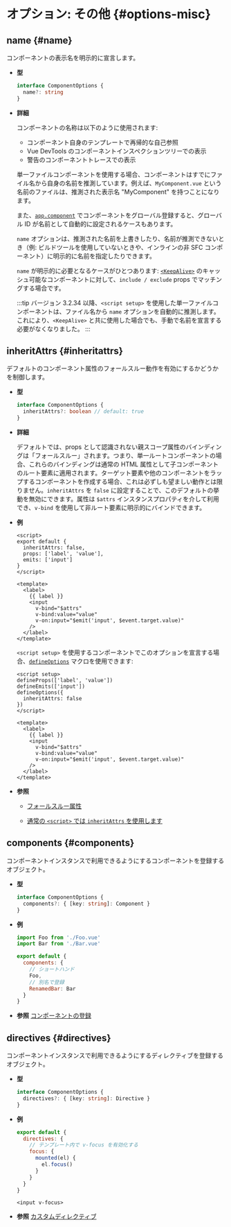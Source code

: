 # オプション: その他 {#options-misc}

## name {#name}

コンポーネントの表示名を明示的に宣言します。

- **型**

  ```ts
  interface ComponentOptions {
    name?: string
  }
  ```

- **詳細**

  コンポーネントの名称は以下のように使用されます:

  - コンポーネント自身のテンプレートで再帰的な自己参照
  - Vue DevTools のコンポーネントインスペクションツリーでの表示
  - 警告のコンポーネントトレースでの表示

  単一ファイルコンポーネントを使用する場合、コンポーネントはすでにファイル名から自身の名前を推測しています。例えば、`MyComponent.vue` という名前のファイルは、推測された表示名 "MyComponent" を持つことになります。

  また、[`app.component`](/api/application#app-component) でコンポーネントをグローバル登録すると、グローバル ID が名前として自動的に設定されるケースもあります。

  `name` オプションは、推測された名前を上書きしたり、名前が推測できないとき（例: ビルドツールを使用していないときや、インラインの非 SFC コンポーネント）に明示的に名前を指定したりできます。

  `name` が明示的に必要となるケースがひとつあります: [`<KeepAlive>`](/guide/built-ins/keep-alive) のキャッシュ可能なコンポーネントに対して、`include / exclude` props でマッチングする場合です。

  :::tip
  バージョン 3.2.34 以降、`<script setup>` を使用した単一ファイルコンポーネントは、ファイル名から `name` オプションを自動的に推測します。これにより、`<KeepAlive>` と共に使用した場合でも、手動で名前を宣言する必要がなくなりました。
  :::

## inheritAttrs {#inheritattrs}

デフォルトのコンポーネント属性のフォールスルー動作を有効にするかどうかを制御します。

- **型**

  ```ts
  interface ComponentOptions {
    inheritAttrs?: boolean // default: true
  }
  ```

- **詳細**

  デフォルトでは、props として認識されない親スコープ属性のバインディングは「フォールスルー」されます。つまり、単一ルートコンポーネントの場合、これらのバインディングは通常の HTML 属性として子コンポーネントのルート要素に適用されます。ターゲット要素や他のコンポーネントをラップするコンポーネントを作成する場合、これは必ずしも望ましい動作とは限りません。`inheritAttrs` を `false` に設定することで、このデフォルトの挙動を無効にできます。属性は `$attrs` インスタンスプロパティを介して利用でき、`v-bind` を使用して非ルート要素に明示的にバインドできます。

- **例**

  <div class="options-api">

  ```vue
  <script>
  export default {
    inheritAttrs: false,
    props: ['label', 'value'],
    emits: ['input']
  }
  </script>

  <template>
    <label>
      {{ label }}
      <input
        v-bind="$attrs"
        v-bind:value="value"
        v-on:input="$emit('input', $event.target.value)"
      />
    </label>
  </template>
  ```

  </div>
  <div class="composition-api">

  `<script setup>` を使用するコンポーネントでこのオプションを宣言する場合、[`defineOptions`](/api/sfc-script-setup#defineoptions) マクロを使用できます:

  ```vue
  <script setup>
  defineProps(['label', 'value'])
  defineEmits(['input'])
  defineOptions({
    inheritAttrs: false
  })
  </script>

  <template>
    <label>
      {{ label }}
      <input
        v-bind="$attrs"
        v-bind:value="value"
        v-on:input="$emit('input', $event.target.value)"
      />
    </label>
  </template>
  ```

  </div>

- **参照**

  - [フォールスルー属性](/guide/components/attrs)
  <div class="composition-api">

  - [通常の `<script>` では `inheritAttrs` を使用します](/api/sfc-script-setup.html#usage-alongside-normal-script)
  </div>

## components {#components}

コンポーネントインスタンスで利用できるようにするコンポーネントを登録するオブジェクト。

- **型**

  ```ts
  interface ComponentOptions {
    components?: { [key: string]: Component }
  }
  ```

- **例**

  ```js
  import Foo from './Foo.vue'
  import Bar from './Bar.vue'

  export default {
    components: {
      // ショートハンド
      Foo,
      // 別名で登録
      RenamedBar: Bar
    }
  }
  ```

- **参照** [コンポーネントの登録](/guide/components/registration)

## directives {#directives}

コンポーネントインスタンスで利用できるようにするディレクティブを登録するオブジェクト。

- **型**

  ```ts
  interface ComponentOptions {
    directives?: { [key: string]: Directive }
  }
  ```

- **例**

  ```js
  export default {
    directives: {
      // テンプレート内で v-focus を有効化する
      focus: {
        mounted(el) {
          el.focus()
        }
      }
    }
  }
  ```

  ```vue-html
  <input v-focus>
  ```

- **参照** [カスタムディレクティブ](/guide/reusability/custom-directives)
